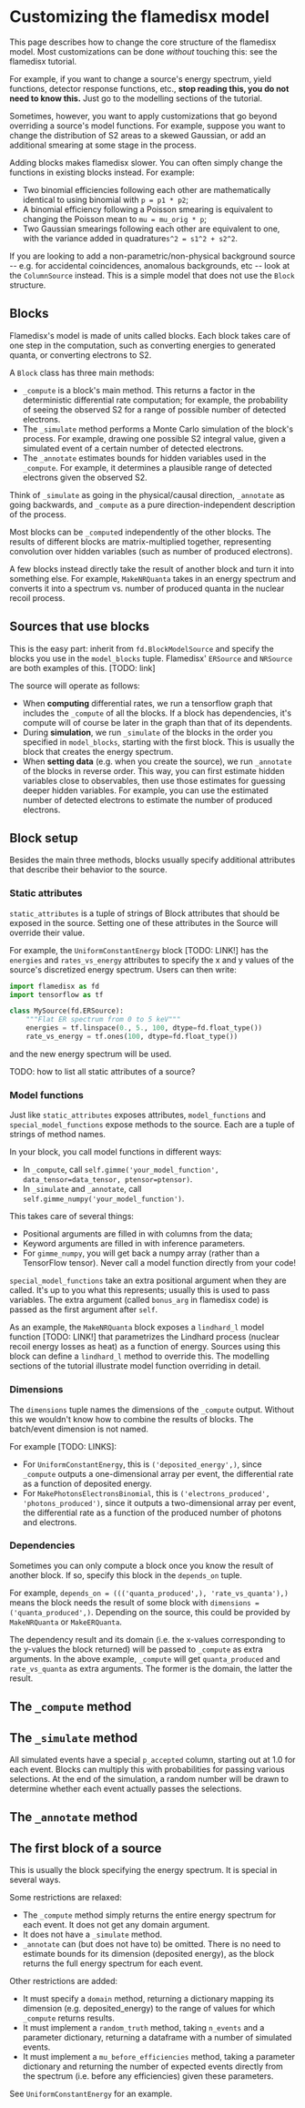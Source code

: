# Customizing the flamedisx model

This page describes how to change the core structure of the flamedisx model. Most customizations can be done _without_ touching this: see the flamedisx tutorial. 

For example, if you want to change a source's energy spectrum, yield functions, detector response functions, etc., __stop reading this, you do not need to know this.__ Just go to the modelling sections of the tutorial.

Sometimes, however, you want to apply customizations that go beyond overriding a source's model functions. For example, suppose you want to change the distribution of S2 areas to a skewed Gaussian, or add an additional smearing at some stage in the process.

Adding blocks makes flamedisx slower. You can often simply change the functions in existing blocks instead. For example:
  * Two binomial efficiencies following each other are mathematically identical to using binomial with `p = p1 * p2`;
  * A binomial efficiency following a Poisson smearing is equivalent to changing the Poisson mean to `mu = mu_orig * p`;
  * Two Gaussian smearings following each other are equivalent to one, with  the variance added in quadrature`s^2 = s1^2 + s2^2`. 

If you are looking to add a non-parametric/non-physical background source -- e.g. for accidental coincidences, anomalous backgrounds, etc -- look at the `ColumnSource` instead. This is a simple model that does not use the `Block` structure.


## Blocks 
Flamedisx's model is made of units called blocks. Each block takes care of one step in the computation, such as converting energies to generated quanta, or converting electrons to S2. 

A `Block` class has three main methods:
  * `_compute` is a block's main method. This returns a factor in the deterministic differential rate computation; for example, the probability of seeing the observed S2 for a range of possible number of detected electrons. 
  * The `_simulate` method performs a Monte Carlo simulation of the block's process. For example, drawing one possible S2 integral value, given a simulated event of a certain number of detected electrons.
  * The `_annotate` estimates bounds for hidden variables used in the `_compute`. For example, it determines a plausible range of detected electrons given the observed S2.   

Think of `_simulate` as going in the physical/causal direction, `_annotate` as going backwards, and `_compute` as a pure direction-independent description of the process.

Most blocks can be `_compute`d independently of the other blocks. The results of different blocks are matrix-multiplied together, representing convolution over hidden variables (such as number of produced electrons). 
 
A few blocks instead directly take the result of another block and turn it into something else. For example, `MakeNRQuanta` takes in an energy spectrum and converts it into a spectrum vs. number of produced quanta in the nuclear recoil process.


## Sources that use blocks

This is the easy part: inherit from `fd.BlockModelSource` and specify the blocks you use in the `model_blocks` tuple. Flamedisx' `ERSource` and `NRSource` are both examples of this. [TODO: link]

The source will operate as follows:
 * When **computing** differential rates, we run a tensorflow graph that includes the `_compute` of all the blocks. If a block has dependencies, it's compute will of course be later in the graph than that of its dependents.
  * During **simulation**, we run `_simulate` of the blocks in the order you specified in `model_blocks`, starting with the first block. This is usually the block that creates the energy spectrum.
  * When **setting data** (e.g. when you create the source), we run `_annotate` of the blocks in reverse order. This way, you can first estimate hidden variables close to observables, then use those estimates for guessing deeper hidden variables. For example, you can use the estimated number of detected electrons to estimate the number of produced electrons.



## Block setup

Besides the main three methods, blocks usually specify additional attributes that describe their behavior to the source.

### Static attributes
`static_attributes` is a tuple of strings of Block attributes that should be exposed in the source. Setting one of these attributes in the Source will override their value.

For example, the `UniformConstantEnergy` block [TODO: LINK!] has the `energies` and `rates_vs_energy` attributes to specify the x and y values of the source's discretized energy spectrum. Users can then write:
    
```python
import flamedisx as fd
import tensorflow as tf

class MySource(fd.ERSource):
    """Flat ER spectrum from 0 to 5 keV"""
    energies = tf.linspace(0., 5., 100, dtype=fd.float_type())
    rate_vs_energy = tf.ones(100, dtype=fd.float_type())
```

and the new energy spectrum will be used.

TODO: how to list all static attributes of a source?

### Model functions

Just like `static_attributes` exposes attributes, `model_functions` and `special_model_functions` expose methods to the source. Each are a tuple of strings of method names.

In your block, you call model functions in different ways:
  * In `_compute`, call `self.gimme('your_model_function', data_tensor=data_tensor, ptensor=ptensor)`.
  * In `_simulate` and `_annotate`, call `self.gimme_numpy('your_model_function')`.

This takes care of several things:
  * Positional arguments are filled in with columns from the data;
  * Keyword arguments are filled in with inference parameters.
  * For `gimme_numpy`, you will get back a numpy array (rather than a TensorFlow tensor).
Never call a model function directly from your code!

`special_model_functions` take an extra positional argument when they are called. It's up to you what this represents; usually this is used to pass variables. The extra argument (called `bonus_arg` in flamedisx code) is passed as the first argument after `self`.

As an example, the `MakeNRQuanta` block exposes a `lindhard_l` model function [TODO: LINK!] that parametrizes the Lindhard process (nuclear recoil energy losses as heat) as a function of energy. Sources using this block can define a `lindhard_l` method to override this. The modelling sections of the tutorial illustrate model function overriding in detail. 

### Dimensions

The `dimensions` tuple names the dimensions of the `_compute` output. Without this we wouldn't know how to combine the results of blocks. The batch/event dimension is not named.

For example [TODO: LINKS]:
  * For `UniformConstantEnergy`, this is `('deposited_energy',)`, since `_compute` outputs a one-dimensional array per event, the differential rate as a function of deposited energy.
  * For `MakePhotonsElectronsBinomial`, this is `('electrons_produced', 'photons_produced')`, since it outputs a two-dimensional array per event, the differential rate as a function of the produced number of photons and electrons.

### Dependencies

Sometimes you can only compute a block once you know the result of another block. If so, specify this block in the `depends_on` tuple.

For example, `depends_on = ((('quanta_produced',), 'rate_vs_quanta'),)` means the block needs the result of some block with `dimensions = ('quanta_produced',)`. Depending on the source, this could be provided by `MakeNRQuanta` or `MakeERQuanta`. 

The dependency result and its domain (i.e. the x-values corresponding to the y-values the block returned) will be passed to `_compute` as extra arguments. In the above example, `_compute` will get `quanta_produced` and `rate_vs_quanta` as extra arguments. The former is the domain, the latter the result.


## The `_compute` method

## The `_simulate` method

All simulated events have a special `p_accepted` column, starting out at 1.0 for each event. Blocks can multiply this with probabilities for passing various selections. At the end of the simulation, a random number will be drawn to determine whether each event actually passes the selections. 


## The `_annotate` method


## The first block of a source

This is usually the block specifying the energy spectrum. It is special in several ways. 

Some restrictions are relaxed:
  * The `_compute` method simply returns the entire energy spectrum for each event. It does not get any domain argument.
  * It does not have a `_simulate` method.
  * `_annotate` can (but does not have to) be omitted. There is no need to estimate bounds for its dimension (deposited energy), as the block returns the full energy spectrum for each event.

Other restrictions are added: 
  * It must specify a `domain` method, returning a dictionary mapping its dimension (e.g. deposited_energy) to the range of values for which `_compute` returns results.
  * It must implement a `random_truth` method, taking `n_events` and a parameter dictionary, returning a dataframe with a number of simulated events.
  * It must implement a `mu_before_efficiencies` method, taking a parameter dictionary and returning the number of expected events directly from the spectrum (i.e. before any efficiencies) given these parameters.

See `UniformConstantEnergy` for an example. 
